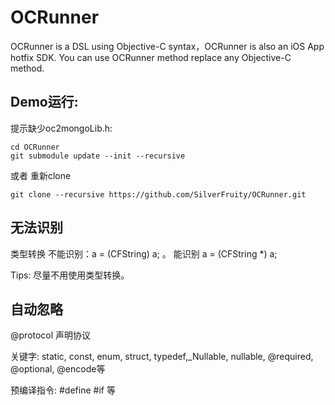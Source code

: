 # OCRunner
OCRunner is a DSL using Objective-C syntax，OCRunner is also an iOS App hotfix SDK. You can use OCRunner method replace any Objective-C method.
## Demo运行: 

提示缺少oc2mongoLib.h: 

```shell
cd OCRunner
git submodule update --init --recursive
```
或者 重新clone 

```shell
git clone --recursive https://github.com/SilverFruity/OCRunner.git
```

## 无法识别

类型转换 不能识别：a = (CFString) a; 。 能识别 a = (CFString *) a;

Tips: 尽量不用使用类型转换。

## 自动忽略

@protocol 声明协议

关键字: static, const, enum, struct, typedef,_Nullable, nullable, @required, @optional, @encode等

预编译指令: #define #if 等
